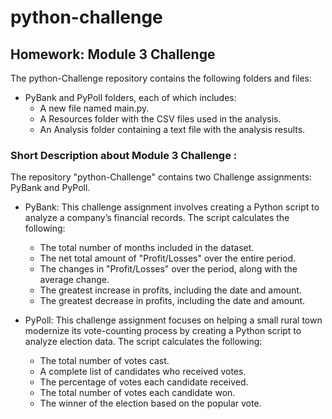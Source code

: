# python-challenge

## Homework: Module 3 Challenge

The python-Challenge repository contains the following folders and files:

* PyBank and PyPoll folders, each of which includes:
   - A new file named main.py.
   - A Resources folder with the CSV files used in the analysis.
   - An Analysis folder containing a text file with the analysis results.

### Short Description about Module 3 Challenge : 

The repository "python-Challenge" contains two Challenge assignments: PyBank and PyPoll.

* PyBank:
This challenge assignment involves creating a Python script to analyze a company’s financial records. The script calculates the following:
   - The total number of months included in the dataset.
   - The net total amount of "Profit/Losses" over the entire period.
   - The changes in "Profit/Losses" over the period, along with the average change.
   - The greatest increase in profits, including the date and amount.
   - The greatest decrease in profits, including the date and amount.

* PyPoll:
This challenge assignment focuses on helping a small rural town modernize its vote-counting process by creating a Python script to analyze election data. The script calculates the following:
   - The total number of votes cast.
   - A complete list of candidates who received votes.
   - The percentage of votes each candidate received.
   - The total number of votes each candidate won.
   - The winner of the election based on the popular vote.